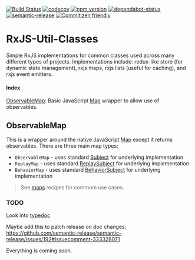 [![Build Status](https://travis-ci.org/djhouseknecht/rxjs-util-classes.svg?branch=master)](https://travis-ci.org/djhouseknecht/rxjs-util-classes)  [![codecov](https://codecov.io/gh/djhouseknecht/rxjs-util-classes/branch/master/graph/badge.svg)](https://codecov.io/gh/djhouseknecht/rxjs-util-classes)  [![npm version](https://badge.fury.io/js/rxjs-util-classes.svg)](https://badge.fury.io/js/rxjs-util-classes)  [![dependabot-status](https://flat.badgen.net/dependabot/djhouseknecht/rxjs-util-classes/?icon=dependabot)][dependabot]  [![semantic-release](https://img.shields.io/badge/%20%20%F0%9F%93%A6%F0%9F%9A%80-semantic--release-e10079.svg)](https://github.com/semantic-release/semantic-release)  [![Commitizen friendly](https://img.shields.io/badge/commitizen-friendly-brightgreen.svg)](http://commitizen.github.io/cz-cli/) 

# RxJS-Util-Classes

Simple RxJS implementations for common classes used across many different types of projects. Implementations include: redux-like store (for dynamic state management), rxjs maps, rxjs lists (useful for caching), and rxjs event emitters.

#### Index

[ObservableMap]: Basic JavaScript [Map] wrapper to allow use of observables. 

## ObservableMap

This is a wrapper around the native JavaScript [Map] except it returns observables. There are three main map types: 

* `ObservableMap` - uses standard [Subject] for underlying implementation
* `ReplayMap` - uses standard [ReplaySubject] for underlying implementation
* `BehaviorMap` - uses standard [BehaviorSubject] for underlying implementation



> See [maps] recipes for commom use cases.

### TODO

Look into [typedoc]

Maybe add this to patch release on doc changes: https://github.com/semantic-release/semantic-release/issues/192#issuecomment-333328071

Everything is coming soon. 

[ObservableMap]: observablemap

[maps]: docs/recipes/maps.md

[dependabot]: https://dependabot.com
[typedoc]: https://typedoc.org/guides/options/#options
[Map]: https://developer.mozilla.org/en-US/docs/Web/JavaScript/Reference/Global_Objects/Map
[Subject]: https://rxjs-dev.firebaseapp.com/guide/subject
[ReplaySubject]: https://rxjs-dev.firebaseapp.com/guide/subject#replaysubject
[BehaviorSubject]: https://rxjs-dev.firebaseapp.com/guide/subject#behaviorsubject
